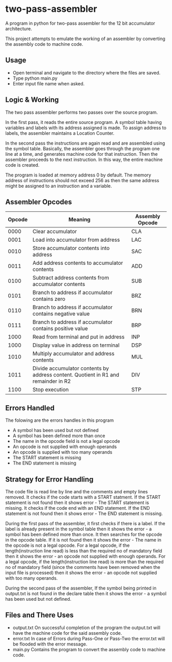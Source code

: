 # two-pass-assembler
A program in python for two-pass assembler for the 12 bit accumulator architecture.

This project attempts to emulate the working of an assembler by converting the assembly code to machine code.

## Usage
* Open terminal and navigate to the directory where the files are saved. 
* Type python main.py
* Enter input file name when asked.

## Logic & Working
The two pass assembler performs two passes over the source program.

In the first pass, it reads the entire source program. A symbol table having variables and labels with its address assigned is made. To assign address to labels, the assembler maintains a Location Counter.

In the second pass the instructions are again read and are assembled using the symbol table. Basically, the assembler goes through the program one line at a time, and generates machine code for that instruction. Then the assembler proceeds to the next instruction. In this way, the entire machine code is created. 

The program is loaded at memory address 0 by default.
The memory address of instructions should not exceed 256 as then the same address might be assigned to an instruction and a variable.

## Assembler Opcodes
| Opcode | Meaning |	Assembly Opcode |
| ---- | ----------------- | --- |
| 0000 | Clear accumulator |	CLA |
| 0001 | Load into accumulator from address | LAC |
| 0010 | Store accumulator contents into address |	SAC |
| 0011 | Add address contents to accumulator contents | ADD |
| 0100 | Subtract address contents from accumulator contents	| SUB |
| 0101 | Branch to address if accumulator contains zero | BRZ |
| 0110 | Branch to address if accumulator contains negative value | BRN |
| 0111 | Branch to address if accumulator contains positive value | BRP |
| 1000 | Read from terminal and put in address | INP |
| 1000 | Display value in address on terminal | DSP |
| 1010 | Multiply accumulator and address contents | MUL |
| 1011 | Divide accumulator contents by address content. Quotient in R1 and remainder in R2 | DIV |
| 1100 | Stop execution | STP |

## Errors Handled
The folowing are the errors handles in this program
* A symbol has been used but not defined
* A symbol has been defined more than once 
* The name in the opcode field is not a legal opcode 
* An opcode is not supplied with enough operands 
* An opcode is supplied with too many operands 
* The START statement is missing
* The END statement is missing 

## Strategy for Error Handling
The code file is read line by line and the comments and empty lines removed.
It checks if the code starts with a START statment. If the START statement is not found then it shows error - The START statement is missing.
It checks if the code end with an END statement. If the END statement is not found then it shows error - The END statement is missing.

During the first pass of the assembler,
it first checks if there is a label. If the label is already present in the symbol table then it shows the error - a symbol has been defined more than once.
It then searches for the opcode in the opcode table. If it is not found then it shows the error -  The name in the opcode is not a legal opcode.
For a legal opcode, if the length(instruction line read) is less than the required no of mandatory field then it shows the error - an opcode not supplied with enough operands. 
For a legal opcode, if the length(instruction line read) is more than the required no of mandatory field (since the comments have been removed when the input file is processed) then it shows the error - an opcode not supplied with too many operands. 

During the second pass of the assembler,
If the symbol being printed in output.txt is not found in the declare table then it shows the error - a symbol has been used but not defined. 


## Files and There Uses
* output.txt
On successful completion of the program the output.txt will have the machine code for the said assembly code.
* error.txt
In case of Errors during Pass-One or Pass-Two the error.txt will be flooded with the error message.
* main.py
Contains the program to convert the assembly code to machine code.
